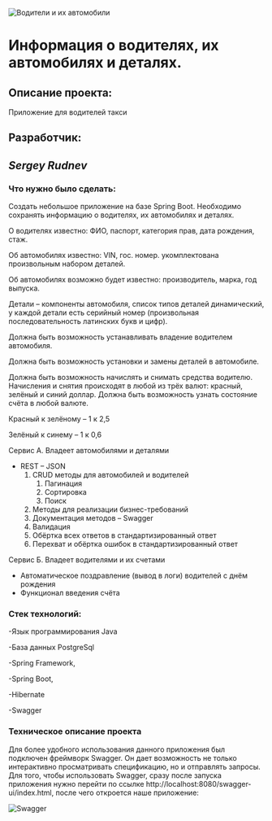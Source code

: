
![Водители и их автомобили](https://belon.club/uploads/posts/2023-04/1681426358_belon-club-p-schastlivii-avtovladelets-vkontakte-3.jpg)
# Информация о водителях, их автомобилях и деталях.



## Описание проекта:

Приложение для водителей такси 
## Разработчик:
## *_Sergey Rudnev_*



### Что нужно было сделать:

Cоздать небольшое приложение на базе Spring Boot.
Необходимо сохранять информацию о водителях, их автомобилях
и деталях.

О водителях известно: ФИО, паспорт, категория
прав, дата рождения, стаж.

Об автомобилях известно: VIN, гос. номер.
укомплектована произвольным набором деталей.

Об автомобилях возможно будет известно:
производитель, марка, год выпуска.

Детали – компоненты автомобиля, список типов деталей динамический,
у каждой детали есть серийный номер
(произвольная последовательность латинских букв и цифр).

Должна быть возможность устанавливать владение водителем автомобиля.

Должна быть возможность установки и замены деталей в автомобиле.

Должна быть возможность начислять и снимать средства водителю.
Начисления и снятия происходят в любой из трёх валют: 
красный, зелёный и синий доллар.
Должна быть возможность узнать состояние счёта в любой валюте.

Красный к зелёному – 1 к 2,5

Зелёный к синему – 1 к 0,6

Сервис А. Владеет автомобилями и деталями
- REST – JSON
  1. CRUD методы для автомобилей и водителей
     1. Пагинация
     2. Сортировка
     3. Поиск
  2. Методы для реализации бизнес-требований
  3. Документация методов – Swagger
  4. Валидация
  5. Обёртка всех ответов в стандартизированный ответ
  6. Перехват и обёртка ошибок в стандартизированный ответ

Сервис Б. Владеет водителями и их счетами
- Автоматическое поздравление (вывод в логи) водителей с днём рождения
- Функционал введения счёта

### Стек технологий:
-Язык программирования Java

-База данных PostgreSql

-Spring Framework,

-Spring Boot,

-Hibernate

-Swagger

### Техническое описание проекта
Для более удобного использования данного приложения был подключен фреймворк Swagger. Он дает возможность не только интерактивно просматривать спецификацию, но и отправлять запросы. Для того, чтобы использовать Swagger, сразу после запуска приложения нужно перейти по ссылке http://localhost:8080/swagger-ui/index.html, после чего откроется наше приложение:

![Swagger](https://i.ibb.co/JvCB5BT/2023-06-19-01-06-13.png)
